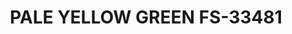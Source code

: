 ---
layout: product
title: "PALE YELLOW GREEN FS-33481"
price: "300" 
desc: "Akrilna boja 17mL - Metalik"
img_path: "/assets/img/AMMO.F-505.webp"
brand: "AMMO"
available: false
special_offer: false
new: false
soon: false
cat: "020000"
subcat: "020100"
subsubcat: "020101"
sifra: "AMMO.F-505"
popular: false
spec: false
---